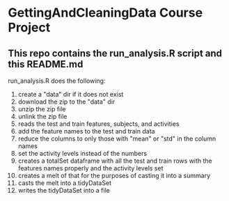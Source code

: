 GettingAndCleaningData Course Project
=====================================

This repo contains the run_analysis.R script and this README.md
---------------------------------------------------------------

run_analysis.R does the following:

1. create a "data" dir if it does not exist
2. download the zip to the "data" dir
3. unzip the zip file
4. unlink the zip file
5. reads the test and train features, subjects, and activities
6. add the feature names to the test and train data
7. reduce the columns to only those with "mean" or "std" in the column names
8. set the activity levels instead of the numbers
9. creates a totalSet dataframe with all the test and train rows with the features names properly and the activity levels set
10. creates a melt of that for the purposes of casting it into a summary
11. casts the melt into a tidyDataSet
12. writes the tidyDataSet into a file


